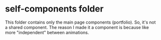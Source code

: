 # self-components folder

This folder contains only the main page components (portfolio). So, it's not a shared component. The reason I made it a component is because like more "independent" between animations.